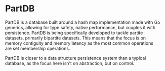 # PartDB

PartDB is a database built around a hash map implementation made with Go generics, allowing for type safety, native performance, but couples it with persistence.
PartDB is being specifically developed to tackle partite datasets, primarily bipartite datasets. This means that the focus is on memory contiguity and memory latency as the most common operations are set membership operations.

PartDB is closer to a data structure persistence system than a typical database, as the focus here isn't on abstraction, but on control.
